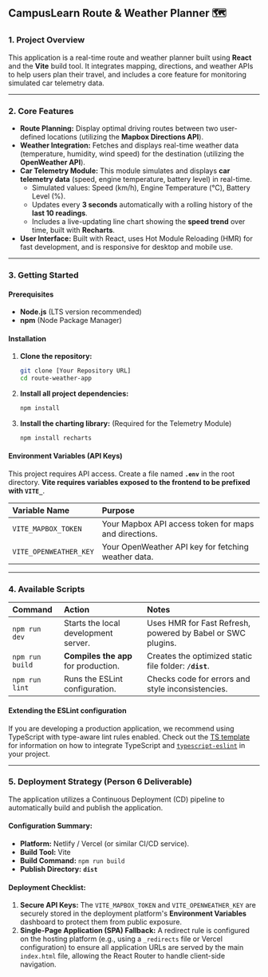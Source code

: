 ## **CampusLearn Route & Weather Planner** 🗺️

### **1. Project Overview**

This application is a real-time route and weather planner built using **React** and the **Vite** build tool. It integrates mapping, directions, and weather APIs to help users plan their travel, and includes a core feature for monitoring simulated car telemetry data.

-----

### **2. Core Features**

  * **Route Planning:** Display optimal driving routes between two user-defined locations (utilizing the **Mapbox Directions API**).
  * **Weather Integration:** Fetches and displays real-time weather data (temperature, humidity, wind speed) for the destination (utilizing the **OpenWeather API**).
  * **Car Telemetry Module:** This module simulates and displays **car telemetry data** (speed, engine temperature, battery level) in real-time.
      * Simulated values: Speed (km/h), Engine Temperature (°C), Battery Level (%).
      * Updates every **3 seconds** automatically with a rolling history of the **last 10 readings**.
      * Includes a live-updating line chart showing the **speed trend** over time, built with **Recharts**.
  * **User Interface:** Built with React, uses Hot Module Reloading (HMR) for fast development, and is responsive for desktop and mobile use.

-----

### **3. Getting Started**

#### **Prerequisites**

  * **Node.js** (LTS version recommended)
  * **npm** (Node Package Manager)

#### **Installation**

1.  **Clone the repository:**
    ```bash
    git clone [Your Repository URL]
    cd route-weather-app
    ```
2.  **Install all project dependencies:**
    ```bash
    npm install
    ```
3.  **Install the charting library:** (Required for the Telemetry Module)
    ```bash
    npm install recharts
    ```

#### **Environment Variables (API Keys)**

This project requires API access. Create a file named **`.env`** in the root directory. **Vite requires variables exposed to the frontend to be prefixed with `VITE_`**.

| Variable Name | Purpose |
| :--- | :--- |
| `VITE_MAPBOX_TOKEN` | Your Mapbox API access token for maps and directions. |
| `VITE_OPENWEATHER_KEY` | Your OpenWeather API key for fetching weather data. |

-----

### **4. Available Scripts**

| Command | Action | Notes |
| :--- | :--- | :--- |
| `npm run dev` | Starts the local development server. | Uses HMR for Fast Refresh, powered by Babel or SWC plugins. |
| `npm run build` | **Compiles the app** for production. | Creates the optimized static file folder: **`/dist`**. |
| `npm run lint` | Runs the ESLint configuration. | Checks code for errors and style inconsistencies. |

#### **Extending the ESLint configuration**

If you are developing a production application, we recommend using TypeScript with type-aware lint rules enabled. Check out the [TS template](https://github.com/vitejs/vite/tree/main/packages/create-vite/template-react-ts) for information on how to integrate TypeScript and [`typescript-eslint`](https://www.google.com/search?q=%5Bhttps://typescript-eslint.io%5D\(https://typescript-eslint.io\)) in your project.

-----

### **5. Deployment Strategy (Person 6 Deliverable)**

The application utilizes a Continuous Deployment (CD) pipeline to automatically build and publish the application.

#### **Configuration Summary:**

  * **Platform:** Netlify / Vercel (or similar CI/CD service).
  * **Build Tool:** Vite
  * **Build Command:** `npm run build`
  * **Publish Directory:** **`dist`**

#### **Deployment Checklist:**

1.  **Secure API Keys:** The `VITE_MAPBOX_TOKEN` and `VITE_OPENWEATHER_KEY` are securely stored in the deployment platform's **Environment Variables** dashboard to protect them from public exposure.
2.  **Single-Page Application (SPA) Fallback:** A redirect rule is configured on the hosting platform (e.g., using a `_redirects` file or Vercel configuration) to ensure all application URLs are served by the main `index.html` file, allowing the React Router to handle client-side navigation.
